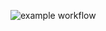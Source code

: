 ![example workflow](https://github.com/Egonau/hse_tp_hw_2/actions/workflows/python-package.yml/badge.svg)
